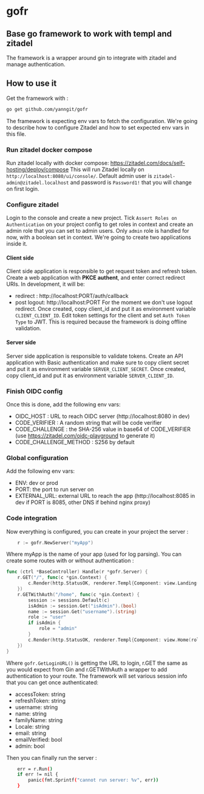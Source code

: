 # gofr
## Base go framework to work with templ and zitadel
The framework is a wrapper around gin to integrate with zitadel and manage authentication.
## How to use it
Get the framework with : 
```bash
go get github.com/yanngit/gofr
```
The framework is expecting env vars to fetch the configuration. We're going to describe how to configure Zitadel 
and how to set expected env vars in this file.
### Run zitadel docker compose
Run zitadel locally with docker compose: https://zitadel.com/docs/self-hosting/deploy/compose
This will run Zitadel locally on `http://localhost:8080/ui/console/`.
Default admin user is `zitadel-admin@zitadel.localhost` and password is `Password1!` that you will change on first login.
### Configure zitadel
Login to the console and create a new project. Tick `Assert Roles on Authentication` on your project config to get roles in
context and create an admin role that you can set to admin users. Only `admin` role is handled for now, with a boolean set in context.
We're going to create two applications inside it.
#### Client side
Client side application is responsible to get request token and refresh token. Create a web application
with **PKCE authent**, and enter correct redirect URIs. In development, it will be:
- redirect : http://localhost:PORT/auth/callback
- post logout: http://localhost:PORT
For the moment we don't use logout redirect.
Once created, copy client_id and put it as environment variable `CLIENT_CLIENT_ID`.
Edit token settings for the client and set `Auth Token Type` to JWT.
This is required because the framework is doing offline validation.
#### Server side
Server side application is responsible to validate tokens. Create an API application with Basic authentication
and make sure to copy client secret and put it as environment variable `SERVER_CLIENT_SECRET`.
Once created, copy client_id and put it as environment variable `SERVER_CLIENT_ID`.
### Finish OIDC config
Once this is done, add the following env vars:
- OIDC_HOST : URL to reach OIDC server (http://localhost:8080 in dev)
- CODE_VERIFIER : A random string that will be code verifier
- CODE_CHALLENGE : the SHA-256 value in base64 of CODE_VERIFIER (use https://zitadel.com/oidc-playground to generate it)
- CODE_CHALLENGE_METHOD : S256 by default
### Global configuration
Add the following env vars:
- ENV: dev or prod
- PORT: the port to run server on
- EXTERNAL_URL: external URL to reach the app (http://localhost:8085 in dev if PORT is 8085, other DNS if behind nginx proxy)
### Code integration
Now everything is configured, you can create in your project the server : 
```go 
	r := gofr.NewServer("myApp")
```
Where myApp is the name of your app (used for log parsing). 
You can create some routes with or without authentication : 
```go
func (ctrl *BaseController) Handle(r *gofr.Server) {
	r.GET("/", func(c *gin.Context) {
		c.Render(http.StatusOK, renderer.Templ{Component: view.Landing(gofr.GetLoginURL()), Context: c})
	})
	r.GETWithAuth("/home", func(c *gin.Context) {
		session := sessions.Default(c)
		isAdmin := session.Get("isAdmin").(bool)
		name := session.Get("username").(string)
		role := "user"
		if isAdmin {
			role = "admin"
		}
		c.Render(http.StatusOK, renderer.Templ{Component: view.Home(role + " " + name), Context: c})
	})
}
```
Where `gofr.GetLoginURL()` is getting the URL to login, r.GET the same as you would expect from Gin and 
r.GETWithAuth a wrapper to add authentication to your route. The framework will set various session info that 
you can get once authenticated:
- accessToken: string
- refreshToken: string
- username: string
- name: string
- familyName: string
- Locale: string
- email: string
- emailVerified: bool
- admin: bool

Then you can finally run the server : 
```bash 
    err = r.Run()
	if err != nil {
		panic(fmt.Sprintf("cannot run server: %v", err))
	}
```